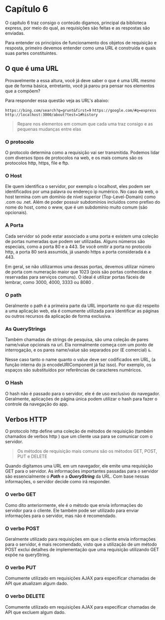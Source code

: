 # Capítulo 6

O capítulo 6 traz consigo o conteúdo digamos, principal da biblioteca express, por meio do qual, as requisições são feitas e as respostas são enviadas.

Para entender os princípios de funcionamento dos objetos de requisição e resposta, primeiro devemos entender como uma URL é construída e quais suas partes constituintes.

## O que é uma URL

Provavelmente a essa altura, você já deve saber o que é uma URL mesmo que de forma básica, entretanto, você já parou pra pensar nos elementos que a compõem?

Para responder essa questão veja as URL's abaixo:

`https://bing.com/search?q=grunt&first=9`
`https://google.com/#q=express`
`http://localhost:3000/about?test=1#history`

>Repare nos elementos em comum que cada uma traz consigo e as pequenas mudanças entre elas

### O protocolo

O protocolo determina como a requisição vai ser transmitida. Podemos lidar com diversos tipos de protocolos na web, e os mais comuns são os protocolos http, https, file e ftp.

### O Host

Ele quem identifica o servidor, por exemplo o localhost, eles podem ser identificados por uma palavra ou endereço ip numérico. No caso da web, o host termina com um domínio de nível superior (Top-Level-Domain) como .com ou .net. Além de poder possuir subdomínios incluídos como prefixo do nome do host, como o www, que é um subdomínio muito comum (são opcionais).

### A Porta

Cada servidor só pode estar associado a uma porta e existem uma coleção de portas numeradas que podem ser utilizadas. Alguns números são especiais, como a porta 80 e a 443. Se você omitir a porta no protocolo http, a porta 80 será assumida, já usando https a porta considerada é a 443.

Em geral, se não utilizarmos uma dessas portas, devemos utilizar número de porta com numeração maior que 1023 (pois são portas conhecidas e reservadas para serviços comuns).
O ideal é utilizar portas fáceis de lembrar, como 3000, 4000, 3333 ou 8080 .

### O path

Geralmente o path é a primeira parte da URL importante no que diz respeito a uma aplicação web, ela é comumente utilizada para identificar as páginas ou outros recursos da aplicação de forma exclusiva.

### As QueryStrings

Também chamadas de strings de pesquisa, são uma coleção de pares name/value opcionais na url. Ela normalmente começa com um ponto de interrogação, e os pares name/value são separados por (E comercial) `&`.

Nesse caso tanto o name quanto o value deve ser codificados em URL, (a função interna do js encodeURIComponent já faz isso). Por exemplo, os espaços são substituídos por referências de caracteres numéricos.

### O Hash

O hash não é passado para o servidor, ele é de uso exclusivo do navegador. Geralmente, aplicações de página única podem utilizar o hash para fazer o controle da navegação do app.

## Verbos HTTP

O protocolo http define uma coleção de métodos de requisição (também chamados de verbos http ) que um cliente usa para se comunicar com o servidor.
> Os métodos de requisição mais comuns são os métodos GET, POST, PUT e DELETE

Quando digitamos uma URL em um navegador, ele emite uma requisição GET para o servidor. As informações importantes passadas para o servidor são essencialmente o ***Path*** e a ***QueryString*** da URL.
Com base nessas informações, o servidor decide como irá responder.

### O verbo GET

Como dito anteriormente, ele é o método que envia informações do servidor para o cliente. Ele também pode ser utilizado para enviar informações para o servidor, mas não é recomendado.

### O verbo POST

Geralmente utilizado para requisições em que o cliente envia informações para o servidor, é mais recomendado, visto que a utilização de um método POST exclui detalhes de implementação que uma requisição utilizando GET expõe na queryString.

### O verbo PUT

Comumente utilizado em requisições AJAX para especificar chamadas de API que atualizam algum dado.

### O verbo DELETE
Comumente utilizado em requisições AJAX para especificar chamadas de API que excluem algum dado.